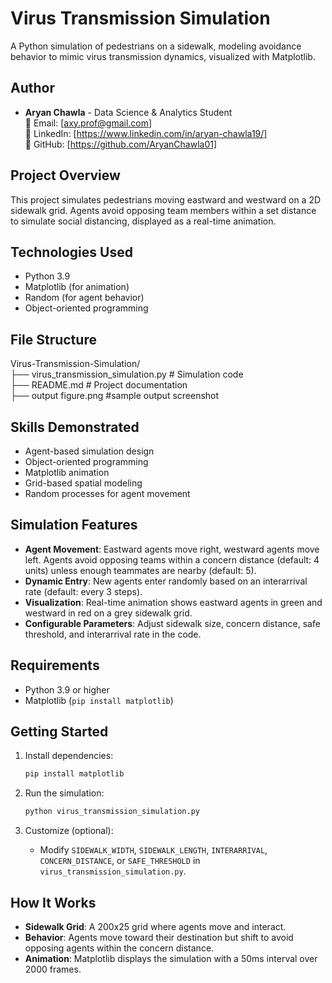 # Virus Transmission Simulation

A Python simulation of pedestrians on a sidewalk, modeling avoidance behavior to mimic virus transmission dynamics, visualized with Matplotlib.

## Author
- **Aryan Chawla** - Data Science & Analytics Student  
  📧 Email: [axy.prof@gmail.com]  
  🔗 LinkedIn: [https://www.linkedin.com/in/aryan-chawla19/]  
  🐙 GitHub: [https://github.com/AryanChawla01]

## Project Overview

This project simulates pedestrians moving eastward and westward on a 2D sidewalk grid. Agents avoid opposing team members within a set distance to simulate social distancing, displayed as a real-time animation.

## Technologies Used

- Python 3.9
- Matplotlib (for animation)
- Random (for agent behavior)
- Object-oriented programming

## File Structure

Virus-Transmission-Simulation/  
├── virus_transmission_simulation.py # Simulation code  
├── README.md # Project documentation  
├── output figure.png #sample output screenshot

## Skills Demonstrated

- Agent-based simulation design
- Object-oriented programming
- Matplotlib animation
- Grid-based spatial modeling
- Random processes for agent movement

## Simulation Features

- **Agent Movement**: Eastward agents move right, westward agents move left. Agents avoid opposing teams within a concern distance (default: 4 units) unless enough teammates are nearby (default: 5).
- **Dynamic Entry**: New agents enter randomly based on an interarrival rate (default: every 3 steps).
- **Visualization**: Real-time animation shows eastward agents in green and westward in red on a grey sidewalk grid.
- **Configurable Parameters**: Adjust sidewalk size, concern distance, safe threshold, and interarrival rate in the code.

## Requirements

- Python 3.9 or higher
- Matplotlib (`pip install matplotlib`)

## Getting Started

1. Install dependencies:
   ```bash
   pip install matplotlib
   ```

2. Run the simulation:
   ```bash
   python virus_transmission_simulation.py
   ```

3. Customize (optional):
   - Modify `SIDEWALK_WIDTH`, `SIDEWALK_LENGTH`, `INTERARRIVAL`, `CONCERN_DISTANCE`, or `SAFE_THRESHOLD` in `virus_transmission_simulation.py`.

## How It Works

- **Sidewalk Grid**: A 200x25 grid where agents move and interact.
- **Behavior**: Agents move toward their destination but shift to avoid opposing agents within the concern distance.
- **Animation**: Matplotlib displays the simulation with a 50ms interval over 2000 frames.
